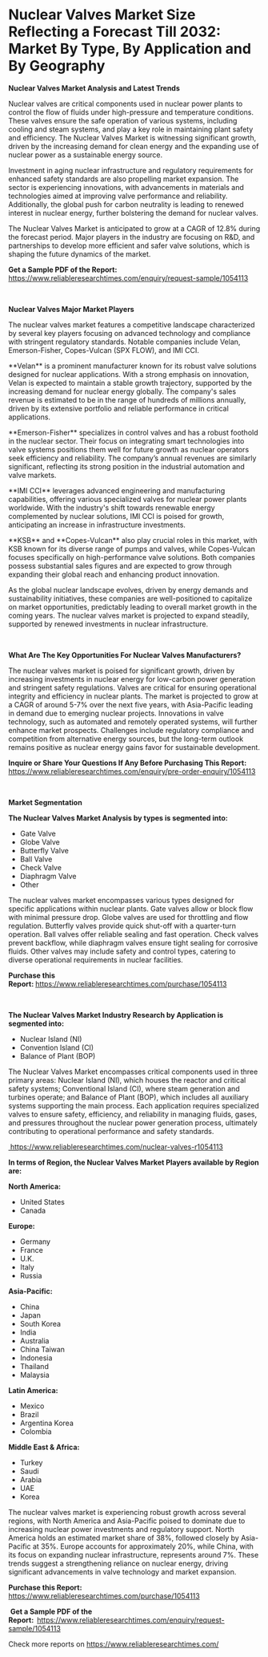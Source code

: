 <p><h1>Nuclear Valves Market Size Reflecting a Forecast Till 2032: Market By Type, By Application and By Geography</h1></p><p><strong>Nuclear Valves Market Analysis and Latest Trends</strong></p>
<p><p>Nuclear valves are critical components used in nuclear power plants to control the flow of fluids under high-pressure and temperature conditions. These valves ensure the safe operation of various systems, including cooling and steam systems, and play a key role in maintaining plant safety and efficiency. The Nuclear Valves Market is witnessing significant growth, driven by the increasing demand for clean energy and the expanding use of nuclear power as a sustainable energy source. </p><p>Investment in aging nuclear infrastructure and regulatory requirements for enhanced safety standards are also propelling market expansion. The sector is experiencing innovations, with advancements in materials and technologies aimed at improving valve performance and reliability. Additionally, the global push for carbon neutrality is leading to renewed interest in nuclear energy, further bolstering the demand for nuclear valves. </p><p>The Nuclear Valves Market is anticipated to grow at a CAGR of 12.8% during the forecast period. Major players in the industry are focusing on R&D, and partnerships to develop more efficient and safer valve solutions, which is shaping the future dynamics of the market.</p></p>
<p><strong>Get a Sample PDF of the Report:&nbsp;</strong> <a href="https://www.reliableresearchtimes.com/enquiry/request-sample/1054113?utm_campaign=2220&utm_medium=2&utm_source=Github&utm_content=ia&utm_term=10042025&utm_id=nuclear-valves">https://www.reliableresearchtimes.com/enquiry/request-sample/1054113</a></p>
<p>&nbsp;</p>
<p><strong>Nuclear Valves Major Market Players</strong></p>
<p><p>The nuclear valves market features a competitive landscape characterized by several key players focusing on advanced technology and compliance with stringent regulatory standards. Notable companies include Velan, Emerson-Fisher, Copes-Vulcan (SPX FLOW), and IMI CCI. </p><p>**Velan** is a prominent manufacturer known for its robust valve solutions designed for nuclear applications. With a strong emphasis on innovation, Velan is expected to maintain a stable growth trajectory, supported by the increasing demand for nuclear energy globally. The company's sales revenue is estimated to be in the range of hundreds of millions annually, driven by its extensive portfolio and reliable performance in critical applications.</p><p>**Emerson-Fisher** specializes in control valves and has a robust foothold in the nuclear sector. Their focus on integrating smart technologies into valve systems positions them well for future growth as nuclear operators seek efficiency and reliability. The company’s annual revenues are similarly significant, reflecting its strong position in the industrial automation and valve markets.</p><p>**IMI CCI** leverages advanced engineering and manufacturing capabilities, offering various specialized valves for nuclear power plants worldwide. With the industry's shift towards renewable energy complemented by nuclear solutions, IMI CCI is poised for growth, anticipating an increase in infrastructure investments. </p><p>**KSB** and **Copes-Vulcan** also play crucial roles in this market, with KSB known for its diverse range of pumps and valves, while Copes-Vulcan focuses specifically on high-performance valve solutions. Both companies possess substantial sales figures and are expected to grow through expanding their global reach and enhancing product innovation.</p><p>As the global nuclear landscape evolves, driven by energy demands and sustainability initiatives, these companies are well-positioned to capitalize on market opportunities, predictably leading to overall market growth in the coming years. The nuclear valves market is projected to expand steadily, supported by renewed investments in nuclear infrastructure.</p></p>
<p>&nbsp;</p>
<p><strong>What Are The Key Opportunities For Nuclear Valves Manufacturers?</strong></p>
<p><p>The nuclear valves market is poised for significant growth, driven by increasing investments in nuclear energy for low-carbon power generation and stringent safety regulations. Valves are critical for ensuring operational integrity and efficiency in nuclear plants. The market is projected to grow at a CAGR of around 5-7% over the next five years, with Asia-Pacific leading in demand due to emerging nuclear projects. Innovations in valve technology, such as automated and remotely operated systems, will further enhance market prospects. Challenges include regulatory compliance and competition from alternative energy sources, but the long-term outlook remains positive as nuclear energy gains favor for sustainable development.</p></p>
<p><strong>Inquire or Share Your Questions If Any Before Purchasing This Report:</strong> <a href="https://www.reliableresearchtimes.com/enquiry/pre-order-enquiry/1054113?utm_campaign=2220&utm_medium=2&utm_source=Github&utm_content=ia&utm_term=10042025&utm_id=nuclear-valves">https://www.reliableresearchtimes.com/enquiry/pre-order-enquiry/1054113</a></p>
<p>&nbsp;</p>
<p><strong>Market Segmentation</strong></p>
<p><strong>The Nuclear Valves Market Analysis by types is segmented into:</strong></p>
<p><ul><li>Gate Valve</li><li>Globe Valve</li><li>Butterfly Valve</li><li>Ball Valve</li><li>Check Valve</li><li>Diaphragm Valve</li><li>Other</li></ul></p>
<p><p>The nuclear valves market encompasses various types designed for specific applications within nuclear plants. Gate valves allow or block flow with minimal pressure drop. Globe valves are used for throttling and flow regulation. Butterfly valves provide quick shut-off with a quarter-turn operation. Ball valves offer reliable sealing and fast operation. Check valves prevent backflow, while diaphragm valves ensure tight sealing for corrosive fluids. Other valves may include safety and control types, catering to diverse operational requirements in nuclear facilities.</p></p>
<p><strong>Purchase this Report:&nbsp;</strong><a href="https://www.reliableresearchtimes.com/purchase/1054113?utm_campaign=2220&utm_medium=2&utm_source=Github&utm_content=ia&utm_term=10042025&utm_id=nuclear-valves">https://www.reliableresearchtimes.com/purchase/1054113</a></p>
<p>&nbsp;</p>
<p><strong>The Nuclear Valves Market Industry Research by Application is segmented into:</strong></p>
<p><ul><li>Nuclear Island (NI)</li><li>Convention Island (CI)</li><li>Balance of Plant (BOP)</li></ul></p>
<p><p>The Nuclear Valves Market encompasses critical components used in three primary areas: Nuclear Island (NI), which houses the reactor and critical safety systems; Conventional Island (CI), where steam generation and turbines operate; and Balance of Plant (BOP), which includes all auxiliary systems supporting the main process. Each application requires specialized valves to ensure safety, efficiency, and reliability in managing fluids, gases, and pressures throughout the nuclear power generation process, ultimately contributing to operational performance and safety standards.</p></p>
<p><a href="https://www.reliableresearchtimes.com/nuclear-valves-r1054113?utm_campaign=2220&utm_medium=2&utm_source=Github&utm_content=ia&utm_term=10042025&utm_id=nuclear-valves">&nbsp;https://www.reliableresearchtimes.com/nuclear-valves-r1054113</a></p>
<p><strong>In terms of Region, the Nuclear Valves Market Players available by Region are:</strong></p>
<p>
    <p> <strong> North America: </strong>
        <ul>
            <li>United States</li>
            <li>Canada</li>
        </ul>
        </p> 
    <p> <strong> Europe: </strong>
        <ul>
            <li>Germany</li>
            <li>France</li>
            <li>U.K.</li>
            <li>Italy</li>
            <li>Russia</li>
        </ul>
        </p> 
    <p> <strong> Asia-Pacific: </strong>
        <ul>
            <li>China</li>
            <li>Japan</li>
            <li>South Korea</li>
            <li>India</li>
            <li>Australia</li>
            <li>China Taiwan</li>
            <li>Indonesia</li>
            <li>Thailand</li>
            <li>Malaysia</li>
        </ul>
        </p> 
    <p> <strong> Latin America: </strong>
        <ul>
            <li>Mexico</li>
            <li>Brazil</li>
            <li>Argentina Korea</li>
            <li>Colombia</li>
        </ul>
        </p> 
    <p> <strong> Middle East & Africa: </strong>
        <ul>
            <li>Turkey</li>
            <li>Saudi</li>
            <li>Arabia</li>
            <li>UAE</li>
            <li>Korea</li>
        </ul>
    </p>
    </p>
<p><p>The nuclear valves market is experiencing robust growth across several regions, with North America and Asia-Pacific poised to dominate due to increasing nuclear power investments and regulatory support. North America holds an estimated market share of 38%, followed closely by Asia-Pacific at 35%. Europe accounts for approximately 20%, while China, with its focus on expanding nuclear infrastructure, represents around 7%. These trends suggest a strengthening reliance on nuclear energy, driving significant advancements in valve technology and market expansion.</p></p>
<p><strong>Purchase this Report: </strong><a href="https://www.reliableresearchtimes.com/purchase/1054113?utm_campaign=2220&utm_medium=2&utm_source=Github&utm_content=ia&utm_term=10042025&utm_id=nuclear-valves">https://www.reliableresearchtimes.com/purchase/1054113</a></p>
<p>&nbsp;<strong>Get a Sample PDF of the Report:&nbsp;&nbsp;</strong><a href="https://www.reliableresearchtimes.com/enquiry/request-sample/1054113?utm_campaign=2220&utm_medium=2&utm_source=Github&utm_content=ia&utm_term=10042025&utm_id=nuclear-valves">https://www.reliableresearchtimes.com/enquiry/request-sample/1054113</a></p>
<p><strong></strong></p>
<p>Check more reports on <a href="https://www.reliableresearchtimes.com/?utm_campaign=2220&utm_medium=2&utm_source=Github&utm_content=ia&utm_term=10042025&utm_id=nuclear-valves">https://www.reliableresearchtimes.com/</a></p>